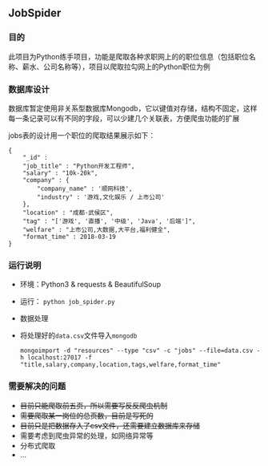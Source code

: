 ## JobSpider

### 目的
    
此项目为Python练手项目，功能是爬取各种求职网上的的职位信息（包括职位名称、薪水、公司名称等），项目以爬取拉勾网上的Python职位为例

### 数据库设计

数据库暂定使用非关系型数据库Mongodb，它以键值对存储，结构不固定，这样每一条记录可以有不同的字段，可以少建几个关联表，方便爬虫功能的扩展

jobs表的设计用一个职位的爬取结果展示如下：



    {   
        "_id" :
        "job_title" : "Python开发工程师",
        "salary" : "10k-20k",
        "company" : {
            "company_name" : '顺网科技',
            "industry" : '游戏,文化娱乐 / 上市公司'
        },
        "location" : "成都·武侯区",
        "tag" : "['游戏', '直播', '中级', 'Java', '后端']",
        "welfare" : "上市公司,大数据,大平台,福利健全",
        "format_time" : 2018-03-19
    }


### 运行说明

* 环境：Python3 & requests & BeautifulSoup
* 运行： `python job_spider.py`
* 数据处理
* 将处理好的`data.csv`文件导入`mongodb`
    
    `mongoimport -d "resources" --type "csv" -c "jobs" --file=data.csv -h localhost:27017 -f "title,salary,company,location,tags,welfare,format_time"`

### 需要解决的问题
* ~~目前只能爬取前五页，所以需要写反反爬虫机制~~
* ~~需要爬取某一岗位的总页数，目前是写死的~~
* ~~目前只是把数据存入了csv文件，还需要建立数据库来存储~~
* 需要考虑到爬虫异常的处理，如网络异常等
* 分布式爬取
* ... 